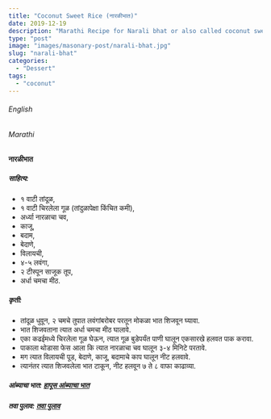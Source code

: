 ```yaml
---
title: "Coconut Sweet Rice (नारळीभात)"
date: 2019-12-19
description: "Marathi Recipe for Narali bhat or also called coconut sweet rice dish"
type: "post"
image: "images/masonary-post/narali-bhat.jpg"
slug: "narali-bhat"
categories: 
  - "Dessert"
tags:
  - "coconut"
---
```


###### English








###### Marathi




#### नारळीभात 



##### साहित्य:


- १ वाटी तांदूळ,
- १ वाटी चिरलेला गूळ (तांदुळापेक्षा किंचित कमी),
- अर्ध्या नारळाचा चव,
- काजू,
- बदाम,
- बेदाणे,
- विलायची,
- ४-५ लवंगा,
- २ टीस्पून साजूक तूप,
- अर्धा चमचा मीठ. 



##### कृती: 


- तांदूळ धुवून, २ चमचे तुपात लवंगांबरोबर परतून मोकळा भात शिजवून घ्यावा.
- भात शिजवताना त्यात अर्धा चमचा मीठ घालावे.
- एका कढईमध्ये चिरलेला गूळ घेऊन, त्यात गूळ बुडेपर्यंत पाणी घालून एकसारखे हलवत पाक करावा.
- पाकाला थोडासा फेस आला कि त्यात नारळाचा चव घालून ३-४ मिनिटे परतावे.
- मग त्यात विलायची पूड, बेदाणे, काजू, बदामाचे काप घालून नीट हलवावे.
- त्यानंतर त्यात शिजवलेला भात टाकून, नीट हलवून ७ ते ८ वाफा काढाव्या.



##### आंब्याचा भात: [हापूस आंब्याचा भात](/hapus-amba-bhat) 
##### तवा पुलाव: [तवा पुलाव](/tawa-pulao) 